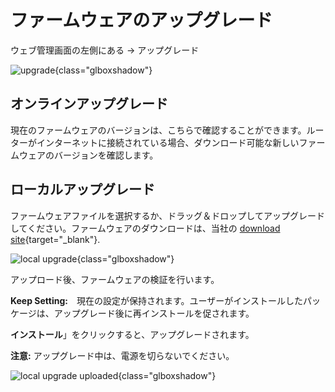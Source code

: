 # ファームウェアのアップグレード

ウェブ管理画面の左側にある -> アップグレード

![upgrade](https://static.gl-inet.com/docs/en/4/tutorials/upgrade/upgrade.png){class="glboxshadow"}

## オンラインアップグレード

現在のファームウェアのバージョンは、こちらで確認することができます。ルーターがインターネットに接続されている場合、ダウンロード可能な新しいファームウェアのバージョンを確認します。

## ローカルアップグレード

ファームウェアファイルを選択するか、ドラッグ＆ドロップしてアップグレードしてください。ファームウェアのダウンロードは、当社の [download site](https://dl.gl-inet.com){target="_blank"}.

![local upgrade](https://static.gl-inet.com/docs/en/4/tutorials/upgrade/local_upgrade.png){class="glboxshadow"}

アップロード後、ファームウェアの検証を行います。

**Keep Setting:**　現在の設定が保持されます。ユーザーがインストールしたパッケージは、アップグレード後に再インストールを促されます。

**インストール**」をクリックすると、アップグレードされます。

**注意:** アップグレード中は、電源を切らないでください。

![local upgrade uploaded](https://static.gl-inet.com/docs/en/4/tutorials/upgrade/local_upgrade_uploaded.png){class="glboxshadow"}
